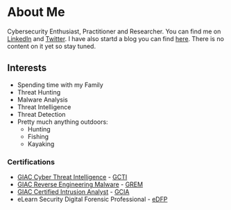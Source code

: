 # About Me

Cybersecurity Enthusiast, Practitioner and Researcher.  You can find me on [LinkedIn](https://www.linkedin.com/in/jeremywiedner/) and [Twitter](https://twitter.com/jeremywiedner). I have also startd a blog you can find [here](https://cybersheepdog.wordpress.com/).  There is no content on it yet so stay tuned.

## Interests
- Spending time with my Family
- Threat Hunting
- Malware Analysis
- Threat Intelligence
- Threat Detection
- Pretty much anything outdoors:
  - Hunting
  - Fishing
  - Kayaking

### Certifications
- [GIAC Cyber Threat Intelligence](https://www.giac.org/certification/cyber-threat-intelligence-gcti) - [GCTI](https://www.credly.com/badges/f57de7f8-7bc1-4b35-a70e-8107229ecfd6)
- [GIAC Reverse Engineering Malware](https://www.giac.org/certification/reverse-engineering-malware-grem) - [GREM](https://www.youracclaim.com/badges/b9fd767f-ef6a-4cf2-93aa-ff3ec1db6d64)
- [GIAC Certified Intrusion Analyst](https://www.giac.org/certification/certified-intrusion-analyst-gcia) - [GCIA](https://www.youracclaim.com/badges/5a596279-9457-4d4c-afbf-7964b826aad7)
- eLearn Security Digital Forensic Professional - [eDFP](https://verified.elearnsecurity.com/certificates/ed239cc8-d11e-4657-bd9b-10f9a86ca2db)



<!---
cybersheepdog/cybersheepdog is a ✨ special ✨ repository because its `README.md` (this file) appears on your GitHub profile.
You can click the Preview link to take a look at your changes.
--->
